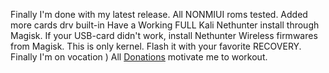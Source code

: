 Finally I'm done with my latest release. 
All NONMIUI roms tested. 
Added more cards drv built-in 
Have a Working FULL Kali Nethunter install through Magisk. 
If your USB-card didn't work, install Nethunter Wireless firmwares from 
Magisk. 
This is only kernel. 
Flash it with your favorite RECOVERY. 
Finally I'm on vocation ) 
All [Donations](https://www.paypal.com/donate?hosted_button_id=VMMLR8LJG4NW4)
motivate me to workout. 
